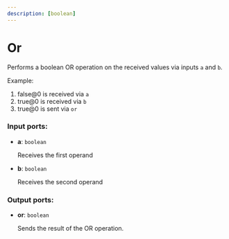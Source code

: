 ```yaml
---
description: [boolean]
---
```


# Or

Performs a boolean OR operation on the received values via inputs `a` and `b`.

Example:

1. false@0 is received via `a`
2. true@0 is received via `b`
3. true@0 is sent via `or`

### Input ports:

* __a__: ` boolean `

    Receives the first operand


* __b__: ` boolean `

    Receives the second operand

### Output ports:

* __or__: ` boolean `

    Sends the result of the OR operation.

